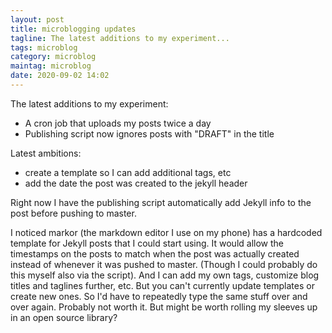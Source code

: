 ```yaml
---
layout: post
title: microblogging updates
tagline: The latest additions to my experiment...
tags: microblog
category: microblog
maintag: microblog
date: 2020-09-02 14:02
---
```

The latest additions to my experiment:
* A cron job that uploads my posts twice a day
* Publishing script now ignores posts with "DRAFT" in the title

Latest ambitions:
* create a template so I can add additional tags, etc
* add the date the post was created to the jekyll header

Right now I have the publishing script automatically add Jekyll info to the post before pushing to master.

I noticed markor (the markdown editor I use on my phone) has a hardcoded template for Jekyll posts that I could start using. It would allow the timestamps on the posts to match when the post was actually created instead of whenever it was pushed to master. (Though I could probably do this myself also via the script). And I can add my own tags, customize blog titles and taglines further, etc. But you can't currently update templates or create new ones. So I'd have to repeatedly type the same stuff over and over again. Probably not worth it. But might be worth rolling my sleeves up in an open source library?
